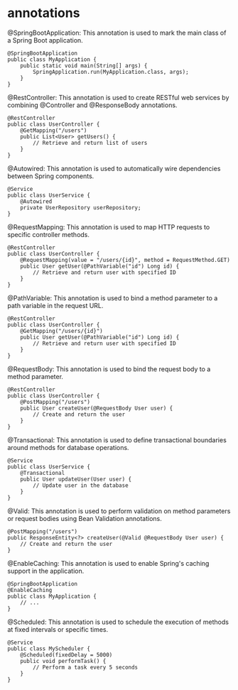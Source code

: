 # annotations
@SpringBootApplication: This annotation is used to mark the main class of a Spring Boot application.
```
@SpringBootApplication
public class MyApplication {
    public static void main(String[] args) {
        SpringApplication.run(MyApplication.class, args);
    }
}
```

@RestController: This annotation is used to create RESTful web services by combining @Controller and @ResponseBody annotations.
```
@RestController
public class UserController {
    @GetMapping("/users")
    public List<User> getUsers() {
        // Retrieve and return list of users
    }
}
```

@Autowired: This annotation is used to automatically wire dependencies between Spring components.
```
@Service
public class UserService {
    @Autowired
    private UserRepository userRepository;
}
```

@RequestMapping: This annotation is used to map HTTP requests to specific controller methods.
```
@RestController
public class UserController {
    @RequestMapping(value = "/users/{id}", method = RequestMethod.GET)
    public User getUser(@PathVariable("id") Long id) {
        // Retrieve and return user with specified ID
    }
}
```

@PathVariable: This annotation is used to bind a method parameter to a path variable in the request URL.
```
@RestController
public class UserController {
    @GetMapping("/users/{id}")
    public User getUser(@PathVariable("id") Long id) {
        // Retrieve and return user with specified ID
    }
}
```

@RequestBody: This annotation is used to bind the request body to a method parameter.
```
@RestController
public class UserController {
    @PostMapping("/users")
    public User createUser(@RequestBody User user) {
        // Create and return the user
    }
}
```

@Transactional: This annotation is used to define transactional boundaries around methods for database operations.
```
@Service
public class UserService {
    @Transactional
    public User updateUser(User user) {
        // Update user in the database
    }
}
```

@Valid: This annotation is used to perform validation on method parameters or request bodies using Bean Validation annotations.
```
@PostMapping("/users")
public ResponseEntity<?> createUser(@Valid @RequestBody User user) {
    // Create and return the user
}
```

@EnableCaching: This annotation is used to enable Spring's caching support in the application.
```
@SpringBootApplication
@EnableCaching
public class MyApplication {
    // ...
}
```

@Scheduled: This annotation is used to schedule the execution of methods at fixed intervals or specific times.
```
@Service
public class MyScheduler {
    @Scheduled(fixedDelay = 5000)
    public void performTask() {
        // Perform a task every 5 seconds
    }
}
```